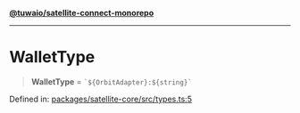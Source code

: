 [**@tuwaio/satellite-connect-monorepo**](../../../README.md)

***

# WalletType

> **WalletType** = `` `${OrbitAdapter}:${string}` ``

Defined in: [packages/satellite-core/src/types.ts:5](https://github.com/TuwaIO/satellite-connect/blob/46085d28e0b4ff146f6da7e03a614830032927cd/packages/satellite-core/src/types.ts#L5)
